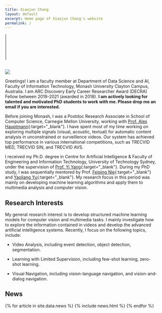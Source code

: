 ```yaml
---
title: Xiaojun Chang
layout: default
excerpt: Home page of Xiaojun Chang's website
permalink: /
---
```


| <a href="mailto:cxj273@gmail.com" target="_blank" style="text-align:center; display:block"><i class="fa fa-envelope ai-3x"></i></a> | <a href="{{ site.google_scholar_url }}" target="_blank" style="text-align:center; display:block"><i class="ai ai-google-scholar-square ai-3x"></i></a> | <a href="https://linkedin.com/in/{{ site.linkedin_username }}" target="_blank" style="text-align:center; display:block"><i class="fa fa-linkedin ai-3x"></i></a> | <a href="https://github.com/{{ site.github_username }}" target="_blank" style="text-align:center; display:block"><i class="fa fa-github ai-3x"></i></a> |

<br/>

<img class="profile-picture" src="{{site.url}}{{site.baseurl}}/images/profile-picture/profile_picture.jpg" />

Greetings! I am a faculty member at Department of Data Science and AI, Faculty of Information Technology, Monash University Clayton Campus, Australia. I am ARC Discovery Early Career Researcher Award (DECRA) Fellow between 2019-2021 (awarded in 2018). <b>I am actively looking for talented and motivated PhD students to work with me. Please drop me an email if you are interested.</b>

Before joining Monash, I was a Postdoc Research Associate in School of Computer Science, Carnegie Mellon University, working with [Prof. Alex Hauptmann](http://www.cs.cmu.edu/~alex/){:target="_blank"}. I have spent most of my time working on exploring multiple signals (visual, acoustic, textual) for automatic content analysis in unconstrained or surveillence videos. Our system has achieved top performance in various international competitions, such as TRECVID MED, TRECVID SIN, and TRECVID AVS.

I received my Ph.D. degree in Centre for Artificial Intelligence & Faculty of Engineering and Information Technology, University of Technology Sydney, under the supervision of [Prof. Yi Yang](http://www.cs.cmu.edu/~yiyang/){:target="_blank"}. During my PhD study, I was sequentially mentored by Prof. [Feiping Nie](http://www.escience.cn/people/fpnie/){:target="_blank"} and [Yaoliang Yu](https://cs.uwaterloo.ca/~y328yu/){:target="_blank"}. My research focus in this period was mainly on developing machine learning algorithms and apply them to multimedia analysis and computer vision.

## Research Interests

My general research interest is to develop structured machine learning models for computer vision and multimedia tasks. I mainly investigate how to explore the information contained in videos and develop the advanced artificial intelligence systems. Recently, I focus on the following topics, include:

- Video Analysis, including event detection, object detection, segmentation.

- Learning with Limited Supervision, including few-shot learning, zero-shot learning.

- Visual Navigation, including vision-language navigation, and vision-and-dialog navigation.

## News

<table>
{% for article in site.data.news %}
<tr>
{% include news.html %}
</tr>
{% endfor %}
</table>
